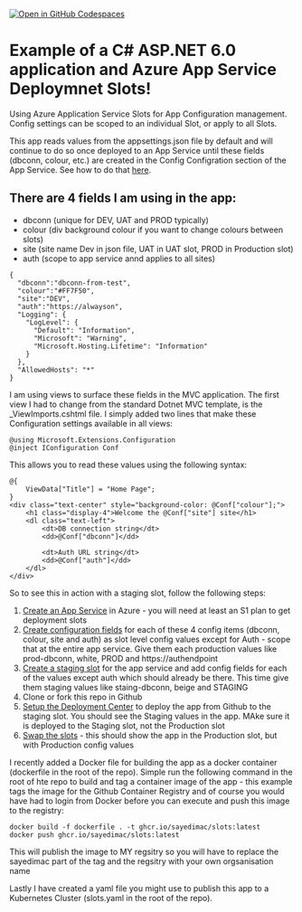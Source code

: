 [![Open in GitHub Codespaces](https://github.com/codespaces/badge.svg)](https://sayedimac-urban-acorn-wv5r6r9x455c9477.github.dev)
# Example of a C# ASP.NET 6.0 application and Azure App Service Deploymnet Slots!

Using Azure Application Service Slots for App Configuration management. Config settings can be scoped to an individual Slot, or apply to all Slots.

This app reads values from the appsettings.json file by default and will continue to do so once deployed to an App Service until these fields (dbconn, colour, etc.) are created in the Config Configration section of the App Service. 
See how to do that [here](https://docs.microsoft.com/en-us/azure/app-service/deploy-staging-slots#:~:text=%20Add%20a%20slot%20%201%20in%20the,added%2C%20select%20Close%20to%20close%20the...%20More%20). 

## There are 4 fields I am using in the app:
- dbconn (unique for DEV, UAT and PROD typically)
- colour (div background colour if you want to change colours between slots)
- site (site name Dev in json file, UAT in UAT slot, PROD in Production slot)
- auth (scope to app service annd applies to all sites)
```
{
  "dbconn":"dbconn-from-test",
  "colour":"#FF7F50",
  "site":"DEV",
  "auth":"https://alwayson",
  "Logging": {
    "LogLevel": {
      "Default": "Information",
      "Microsoft": "Warning",
      "Microsoft.Hosting.Lifetime": "Information"
    }
  },
  "AllowedHosts": "*"
}
```
I am using views to surface these fields in the MVC application. The first view I had to change from the standard Dotnet MVC template, is the _ViewImports.cshtml  file. I simply added two lines that make these Configuration settings available in all views: 
```
@using Microsoft.Extensions.Configuration
@inject IConfiguration Conf
```
This allows you to read these values using the following syntax:
```
@{
    ViewData["Title"] = "Home Page";
}
<div class="text-center" style="background-color: @Conf["colour"];">
    <h1 class="display-4">Welcome the @Conf["site"] site</h1>
    <dl class="text-left">
        <dt>DB connection string</dt>
        <dd>@Conf["dbconn"]</dd>

        <dt>Auth URL string</dt>
        <dd>@Conf["auth"]</dd>
    </dl>
</div>
```
So to see this in action with a staging slot, follow the following steps:
1. [Create an App Service](https://learn.microsoft.com/en-us/azure/app-service/quickstart-dotnetcore?tabs=net60&pivots=development-environment-azure-portal#publish-your-web-app) in Azure - you will need at least an S1 plan to get deployment slots
2. [Create configuration fields](https://learn.microsoft.com/en-us/azure/app-service/configure-common?tabs=portal#configure-app-settings) for each of these 4 config items (dbconn, colour, site and auth) as slot level config values except for Auth - scope that at the entire app service. Give them each production values like prod-dbconn, white, PROD and https://authendpoint
3. [Create a staging slot](https://learn.microsoft.com/en-us/azure/app-service/deploy-staging-slots#add-a-slot) for the app service and add config fields for each of the values except auth which should already be there. This time give them staging values like staing-dbconn, beige and STAGING
4. Clone or fork this repo in Github
5. [Setup the Deployment Center](https://learn.microsoft.com/en-us/azure/app-service/scripts/cli-deploy-github) to deploy the app from Github to the staging slot. You should see the Staging values in the app. MAke sure it is deployed to the Staging slot, not the Production slot
6. [Swap the slots](https://learn.microsoft.com/en-us/azure/app-service/deploy-staging-slots#swap-two-slots) - this should show the app in the Production slot, but with Production config values


I recently added a Docker file for building the app as a docker container (dockerfile in the root of the repo).
Simple run the following command in the root of hte repo to build and tag a container image of the app - this example tags the image for the Github Container Registry and of course you would have had to login from Docker before you can execute and push this image to the registry:
``` 
docker build -f dockerfile . -t ghcr.io/sayedimac/slots:latest
docker push ghcr.io/sayedimac/slots:latest
```
This will publish the image to MY regsitry so you will have to replace the sayedimac part of the tag and the regsitry with your own orgsanisation name

Lastly I have created a yaml file you might use to publish this app to a Kubernetes Cluster (slots.yaml in the root of the repo).
